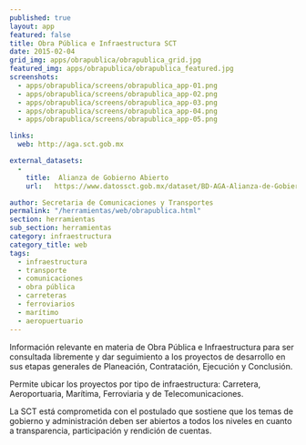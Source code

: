 ```yaml
---
published: true
layout: app
featured: false
title: Obra Pública e Infraestructura SCT
date: 2015-02-04
grid_img: apps/obrapublica/obrapublica_grid.jpg
featured_img: apps/obrapublica/obrapublica_featured.jpg
screenshots:
  - apps/obrapublica/screens/obrapublica_app-01.png
  - apps/obrapublica/screens/obrapublica_app-02.png
  - apps/obrapublica/screens/obrapublica_app-03.png
  - apps/obrapublica/screens/obrapublica_app-04.png
  - apps/obrapublica/screens/obrapublica_app-05.png

links:
  web: http://aga.sct.gob.mx

external_datasets:
  -
    title:  Alianza de Gobierno Abierto
    url:   https://www.datossct.gob.mx/dataset/BD-AGA-Alianza-de-Gobierno-Abierto/923j-z7wv

author: Secretaria de Comunicaciones y Transportes
permalink: "/herramientas/web/obrapublica.html"
section: herramientas
sub_section: herramientas
category: infraestructura
category_title: web
tags:
  - infraestructura
  - transporte
  - comunicaciones
  - obra pública
  - carreteras
  - ferroviarios
  - marítimo
  - aeropuertuario
---
```


Información relevante en materia de Obra Pública e Infraestructura para ser consultada libremente y dar seguimiento a los proyectos de desarrollo en sus etapas generales de Planeación, Contratación, Ejecución y Conclusión.

Permite ubicar los proyectos por tipo de infraestructura: Carretera, Aeroportuaria, Marítima, Ferroviaria y de Telecomunicaciones.

La SCT está comprometida con el postulado que sostiene que los temas de gobierno y administración deben ser abiertos a todos los niveles en cuanto a transparencia, participación y rendición de cuentas.
